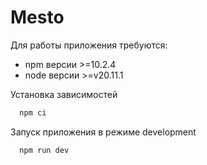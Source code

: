 # Mesto

Для работы приложения требуются:
- npm версии >=10.2.4
- node версии >=v20.11.1

Установка зависимостей
```bash
  npm ci
```
Запуск приложения в режиме development
```bash
  npm run dev 
```
